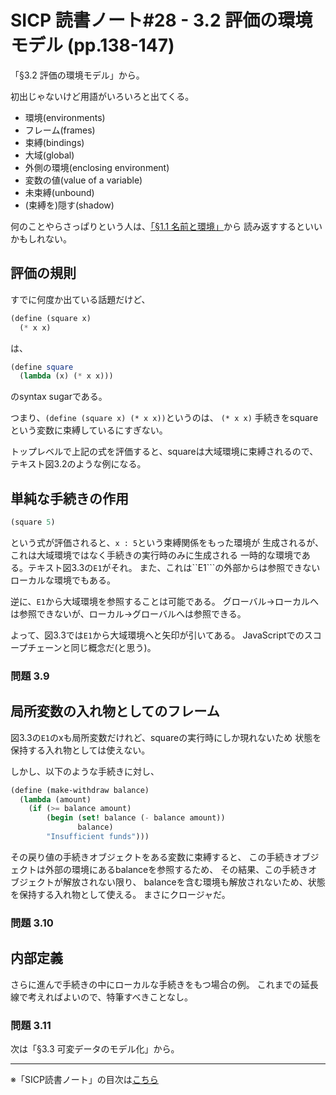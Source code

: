 SICP 読書ノート#28 - 3.2 評価の環境モデル (pp.138-147)
======================================

「§3.2 評価の環境モデル」から。

初出じゃないけど用語がいろいろと出てくる。

- 環境(environments)
- フレーム(frames)
- 束縛(bindings)
- 大域(global)
- 外側の環境(enclosing environment)
- 変数の値(value of a variable)
- 未束縛(unbound)
- (束縛を)隠す(shadow)

何のことやらさっぱりという人は、[「§1.1 名前と環境」](/entry/sicp/002-ch1.1.md)から
読み返すするといいかもしれない。


評価の規則
--------------------------------

すでに何度か出ている話題だけど、

```scheme
(define (square x)
  (* x x)
```

は、

```scheme
(define square
  (lambda (x) (* x x)))
```

のsyntax sugarである。

つまり、```(define (square x) (* x x))```というのは、
```(* x x)``` 手続きをsquareという変数に束縛しているにすぎない。

トップレベルで上記の式を評価すると、squareは大域環境に束縛されるので、
テキスト図3.2のような例になる。



単純な手続きの作用
--------------------------------

```scheme
(square 5)
```

という式が評価されると、```x : 5```という束縛関係をもった環境が
生成されるが、これは大域環境ではなく手続きの実行時のみに生成される
一時的な環境である。テキスト図3.3の```E1```がそれ。
また、これは``E1```の外部からは参照できないローカルな環境でもある。

逆に、```E1```から大域環境を参照することは可能である。
グローバル→ローカルへは参照できないが、ローカル→グローバルへは参照できる。

よって、図3.3では```E1```から大域環境へと矢印が引いてある。
JavaScriptでのスコープチェーンと同じ概念だ(と思う)。


### 問題 3.9



局所変数の入れ物としてのフレーム
--------------------------------

図3.3の```E1```のxも局所変数だけれど、squareの実行時にしか現れないため
状態を保持する入れ物としては使えない。

しかし、以下のような手続きに対し、

```scheme
(define (make-withdraw balance)
  (lambda (amount)
    (if (>= balance amount)
        (begin (set! balance (- balance amount))
               balance)
        "Insufficient funds")))
```

その戻り値の手続きオブジェクトをある変数に束縛すると、
この手続きオブジェクトは外部の環境にあるbalanceを参照するため、
その結果、この手続きオブジェクトが解放されない限り、
balanceを含む環境も解放されないため、状態を保持する入れ物として使える。
まさにクロージャだ。

### 問題 3.10



内部定義
--------------------------------

さらに進んで手続きの中にローカルな手続きをもつ場合の例。
これまでの延長線で考えればよいので、特筆すべきことなし。


### 問題 3.11




次は「§3.3 可変データのモデル化」から。

--------------------------------

※「SICP読書ノート」の目次は[こちら](/entry/sicp/index)



